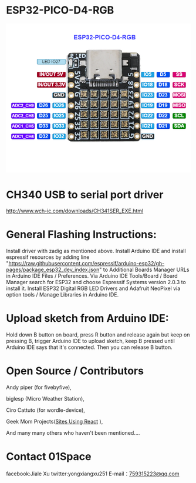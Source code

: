 # ESP32-PICO-D4-RGB

![image](https://github.com/01Space/ESP32-PICO-D4-RGB/blob/main/image/ESP32-PICO-D4-Page-1.drawio.png)


# CH340 USB to serial port driver

http://www.wch-ic.com/downloads/CH341SER_EXE.html


# General Flashing Instructions:

Install driver with zadig as mentioned above.
Install Arduino IDE and install espressif resources by adding line "https://raw.githubusercontent.com/espressif/arduino-esp32/gh-pages/package_esp32_dev_index.json" to Additional Boards Manager URLs in Arduino IDE Files / Preferences.
Via Arduino IDE Tools/Board / Board Manager search for ESP32 and choose Espressif Systems version 2.0.3 to install it.
Install ESP32 Digital RGB LED Drivers and Adafruit NeoPixel via option tools / Manage Libraries in Arduino IDE.

# Upload sketch from Arduino IDE:

Hold down B button on board, press R button and release again but keep on pressing B, trigger Arduino IDE to upload sketch, keep B pressed until Arduino IDE says that it's connected. Then you can release B button.


# Open Source / Contributors


Andy piper (for fivebyfive),

biglesp (Micro Weather Station),

Ciro Cattuto (for wordle-device),

Geek Mom Projects([Sites Using React](https://twitter.com/GeekMomProjects/status/1479210241807900676)  ),

And many many others who haven't been mentioned....

# Contact 01Space
facebook:Jiale Xu
twitter:yongxiangxu251
E-mail：759315223@qq.com
